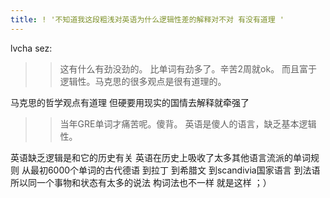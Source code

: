 ```yaml
---
title: ! '不知道我这段粗浅对英语为什么逻辑性差的解释对不对 有没有道理 '
---
```


<p>lvcha sez:</p>

<blockquote>
  <blockquote>
    <p>这有什么有劲没劲的。
    比单词有劲多了。辛苦2周就ok。
    而且富于逻辑性。马克思的很多观点是很有道理的。</p>
  </blockquote>
</blockquote>

<p>马克思的哲学观点有道理
但硬要用现实的国情去解释就牵强了</p>

<blockquote>
  <blockquote>
    <p>当年GRE单词才痛苦呢。傻背。
    英语是傻人的语言，缺乏基本逻辑性。</p>
  </blockquote>
</blockquote>

<p>英语缺乏逻辑是和它的历史有关
英语在历史上吸收了太多其他语言流派的单词规则
从最初6000个单词的古代德语
到拉丁 到希腊文 到scandivia国家语言 到法语
所以同一个事物和状态有太多的说法
构词法也不一样
就是这样 ；）</p>
